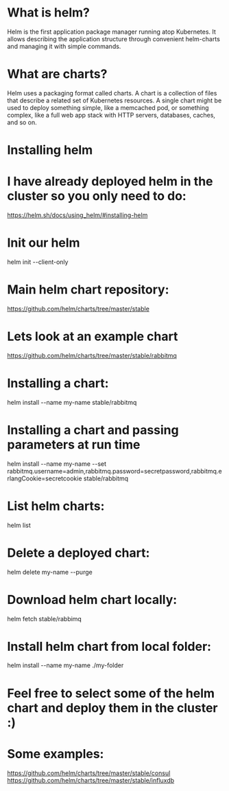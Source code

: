 # What is helm?

Helm is the first application package manager running atop Kubernetes. It allows describing the application structure through convenient helm-charts and managing it with simple commands.

# What are charts?
Helm uses a packaging format called charts. A chart is a collection of files that describe a related set of Kubernetes resources. A single chart might be used to deploy something simple, like a memcached pod, or something complex, like a full web app stack with HTTP servers, databases, caches, and so on.


# Installing helm
# I have already deployed helm in the cluster so you only need to do:
https://helm.sh/docs/using_helm/#installing-helm

# Init our helm
helm init --client-only

# Main helm chart repository:
https://github.com/helm/charts/tree/master/stable

# Lets look at an example chart
https://github.com/helm/charts/tree/master/stable/rabbitmq

# Installing a chart:
helm install --name my-name stable/rabbitmq

# Installing a chart and passing parameters at run time
helm install --name my-name --set rabbitmq.username=admin,rabbitmq.password=secretpassword,rabbitmq.erlangCookie=secretcookie stable/rabbitmq

# List helm charts:
helm list

# Delete a deployed chart:
helm delete my-name --purge

# Download helm chart locally:
helm fetch stable/rabbimq

# Install helm chart from local folder:
helm install --name my-name ./my-folder

# Feel free to select some of the helm chart and deploy them in the cluster :)
# Some examples:
https://github.com/helm/charts/tree/master/stable/consul
https://github.com/helm/charts/tree/master/stable/influxdb
